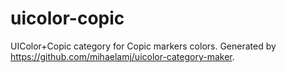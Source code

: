 uicolor-copic
=============

UIColor+Copic category for Copic markers colors. Generated by https://github.com/mihaelamj/uicolor-category-maker.
